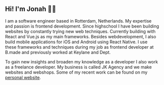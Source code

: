 ## Hi! I'm Jonah 👋🏼
I am a software engineer based in Rotterdam, Netherlands. My expertise and passion is frontend development. Since highschool I have been building websites by constantly trying new web techniques. Currently building with React and Vue.js as my main frameworks. Besides webdevelopment, I also build mobile applications for iOS and Android using React Native. I use these frameworks and techniques during my job as frontend developer at B.made and previously worked at Keylane and Dept.

To gain new insights and broaden my knowledge as a developer I also work as a freelance developer. My business is called JK Agency and we make websites and webshops. Some of my recent work can be found on my [personal website](https://jonahkalkman.nl/work).

<!---
jonahkalkman/jonahkalkman is a ✨ special ✨ repository because its `README.md` (this file) appears on your GitHub profile.
You can click the Preview link to take a look at your changes.
--->
